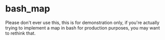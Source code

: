 # bash_map
Please don't ever use this, this is for demonstration only, if you're actually trying to implement a map in bash for production purposes, you may want to rethink that.
